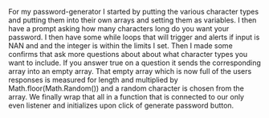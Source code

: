 For my password-generator I started by putting the various character types and putting them into their own arrays and setting them as variables. I then have a prompt asking how many characters long do you want your password. I then have some while loops that will trigger and alerts if input is NAN and and the integer is within the limits I set. Then I made some confirms that ask more questions about about what character types you want to include. If you answer true on a question it sends the corresponding array into an empty array. That empty array which is now full of the users responses is measured for length and multiplied by Math.floor(Math.Random()) and a random character is chosen from the array. We finally wrap that all in a function that is connected to our only even listener and initializes upon click of generate password button.
